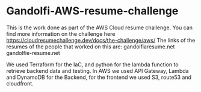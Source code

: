 # Gandolfi-AWS-resume-challenge
This is the work done as part of the AWS Cloud resume challenge. You can find more information on the challenge here https://cloudresumechallenge.dev/docs/the-challenge/aws/
The links of the resumes of the people that worked on this are:
gandolfiaresume.net
gandolfie-resume.net

We used Terraform for the IaC, and python for the lambda function to retrieve backend data and testing.
In AWS we used API Gateway, Lambda and DynamoDB for the Backend, for the frontend we used S3, route53 and cloudfront.

